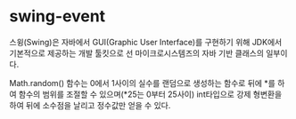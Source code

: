 # swing-event

스윙(Swing)은 자바에서 GUI(Graphic User Interface)를 구현하기 위해 JDK에서 기본적으로 제공하는 개발 툴킷으로 선 마이크로시스템즈의 자바 기반 클래스의 일부이다.

Math.random() 함수는 0에서 1사이의 실수를 랜덤으로 생성하는 함수로 뒤에 *를 하여 함수의 범위를 조절할 수 있으며(*25는 0부터 25사이) int타입으로 강제 형변환을
하여 뒤에 소수점을 날리고 정수값만 얻을 수 있다.
